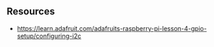 ## Resources
- https://learn.adafruit.com/adafruits-raspberry-pi-lesson-4-gpio-setup/configuring-i2c

